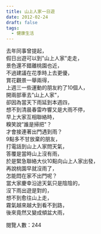 ```yaml
---
title: 山上人家一日遊
date: 2012-02-24
draft: false
tags:
  - 健康生活
---
```

去年同事曾提起，  
假日出遊可以到"山上人家"走走，  
景色還不錯離桃園也近，  
不過建議在花季時上去更優，  
賞花觀景一舉兩得，  
上週三一些運動的朋友約了10個人，  
開兩部車去"山上人家"，  
卻因為當天下雨延到本週四，  
想不到清晨春雷咋響又是大雨不停，  
早上大家互相聯絡時，  
糗笑說”誰是掃把"？  
才會接連著出門遇到雨？  
9點多不甘放棄的朋友，  
打電話到山上人家問天氣，  
答覆是當時山上沒有雨，  
於是緊急聯絡大伙10點向山上人家出發，  
再說桃園早就沒雨了，  
怎能悶在家不出門呢？  
當大家慶幸沿途天氣只是陰陰的，  
沒下雨出遊是對的，  
想不到愈往山上走，  
霧氣越來越大到看不到路，  
後來竟然又變成傾盆大雨，  


閱覽人數：244